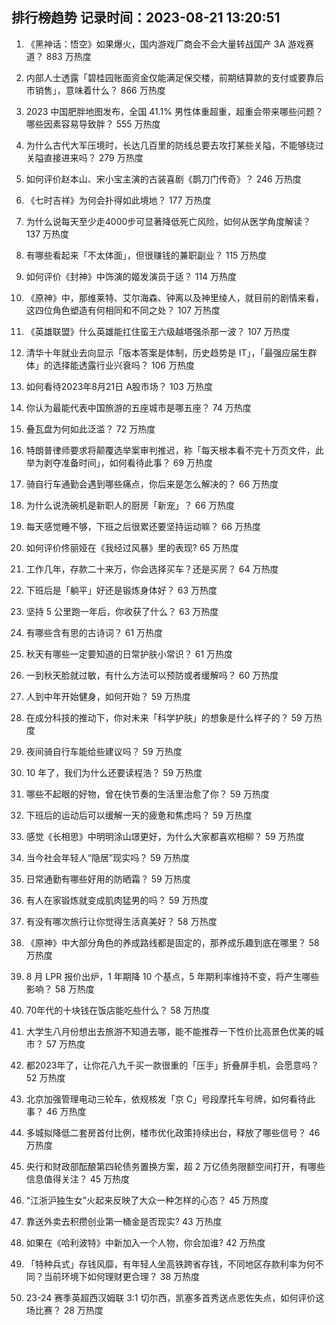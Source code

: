 
## 排行榜趋势 记录时间：2023-08-21 13:20:51
  
  1. 《黑神话：悟空》如果爆火，国内游戏厂商会不会大量转战国产 3A 游戏赛道？ 883 万热度
    
  2. 内部人士透露「碧桂园账面资金仅能满足保交楼，前期结算款的支付或要靠后市销售」，意味着什么？ 866 万热度
    
  3. 2023 中国肥胖地图发布，全国 41.1% 男性体重超重，超重会带来哪些问题？哪些因素容易导致胖？ 555 万热度
    
  4. 为什么古代大军压境时，长达几百里的防线总要去攻打某些关隘，不能够绕过关隘直接进来吗？ 279 万热度
    
  5. 如何评价赵本山、宋小宝主演的古装喜剧《鹊刀门传奇》？ 246 万热度
    
  6. 《七时吉祥》为何会扑得如此境地？ 177 万热度
    
  7. 为什么说每天至少走4000步可显著降低死亡风险，如何从医学角度解读？ 137 万热度
    
  8. 有哪些看起来「不太体面」，但很赚钱的兼职副业？ 115 万热度
    
  9. 如何评价《封神》中饰演的姬发演员于适？ 114 万热度
    
  10. 《原神》中，那维莱特、艾尔海森、钟离以及神里绫人，就目前的剧情来看，这四位角色塑造有何相同和不同之处？ 107 万热度
    
  11. 《英雄联盟》什么英雄能扛住蛮王六级越塔强杀那一波？ 107 万热度
    
  12. 清华十年就业去向显示「版本答案是体制，历史趋势是 IT」，「最强应届生群体」的选择能透露行业兴衰吗？ 106 万热度
    
  13. 如何看待2023年8月21日 A股市场？ 103 万热度
    
  14. 你认为最能代表中国旅游的五座城市是哪五座？ 74 万热度
    
  15. 叠瓦盘为何如此泛滥？ 72 万热度
    
  16. 特朗普律师要求将颠覆选举案审判推迟，称「每天根本看不完十万页文件，此举为剥夺准备时间」，如何看待此事？ 69 万热度
    
  17. 骑自行车通勤会遇到哪些痛点，你后来是怎么解决的？ 66 万热度
    
  18. 为什么说洗碗机是新职人的厨房「新宠」？ 66 万热度
    
  19. 每天感觉睡不够，下班之后很累还要坚持运动嘛？ 66 万热度
    
  20. 如何评价佟丽娅在《我经过风暴》里的表现? 65 万热度
    
  21. 工作几年，存款二十来万，你会选择买车？还是买房？ 64 万热度
    
  22. 下班后是「躺平」好还是锻炼身体好？ 63 万热度
    
  23. 坚持 5 公里跑一年后，你收获了什么？ 63 万热度
    
  24. 有哪些含有思的古诗词？ 61 万热度
    
  25. 秋天有哪些一定要知道的日常护肤小常识？ 61 万热度
    
  26. 一到秋天脸就过敏，有什么方法可以预防或者缓解吗？ 60 万热度
    
  27. 人到中年开始健身，如何开始？ 59 万热度
    
  28. 在成分科技的推动下，你对未来「科学护肤」的想象是什么样子的？ 59 万热度
    
  29. 夜间骑自行车能给些建议吗？ 59 万热度
    
  30. 10 年了，我们为什么还要读程浩？ 59 万热度
    
  31. 哪些不起眼的好物，曾在快节奏的生活里治愈了你？ 59 万热度
    
  32. 下班后的运动后可以缓解一天的疲惫和焦虑吗？ 59 万热度
    
  33. 感觉《长相思》中明明涂山璟更好，为什么大家都喜欢相柳？ 59 万热度
    
  34. 当今社会年轻人“隐居”现实吗？ 59 万热度
    
  35. 日常通勤有哪些好用的防晒霜？ 59 万热度
    
  36. 有人在家锻炼就变成肌肉猛男的吗？ 59 万热度
    
  37. 有没有哪次旅行让你觉得生活真美好？ 58 万热度
    
  38. 《原神》中大部分角色的养成路线都是固定的，那养成乐趣到底在哪里？ 58 万热度
    
  39. 8 月 LPR 报价出炉，1 年期降 10 个基点，5 年期利率维持不变，将产生哪些影响？ 58 万热度
    
  40. 70年代的十块钱在饭店能吃些什么？ 58 万热度
    
  41. 大学生八月份想出去旅游不知道去哪，能不能推荐一下性价比高景色优美的城市？ 57 万热度
    
  42. 都2023年了，让你花八九千买一款很重的「压手」折叠屏手机，会愿意吗？ 52 万热度
    
  43. 北京加强管理电动三轮车，依规核发「京 C」号段摩托车号牌，如何看待此事？ 46 万热度
    
  44. 多城拟降低二套房首付比例，楼市优化政策持续出台，释放了哪些信号？ 46 万热度
    
  45. 央行和财政部酝酿第四轮债务置换方案，超 2 万亿债务限额空间打开，有哪些信息值得关注？ 45 万热度
    
  46. “江浙沪独生女”火起来反映了大众一种怎样的心态？ 45 万热度
    
  47. 靠送外卖去积攒创业第一桶金是否现实? 43 万热度
    
  48. 如果在《哈利波特》中新加入一个人物，你会加谁? 42 万热度
    
  49. 「特种兵式」存钱风靡，有年轻人坐高铁跨省存钱，不同地区存款利率为何不同？当前环境下如何理财更合理？ 38 万热度
    
  50. 23-24 赛季英超西汉姆联 3:1 切尔西，凯塞多首秀送点恩佐失点，如何评价这场比赛？ 28 万热度
    